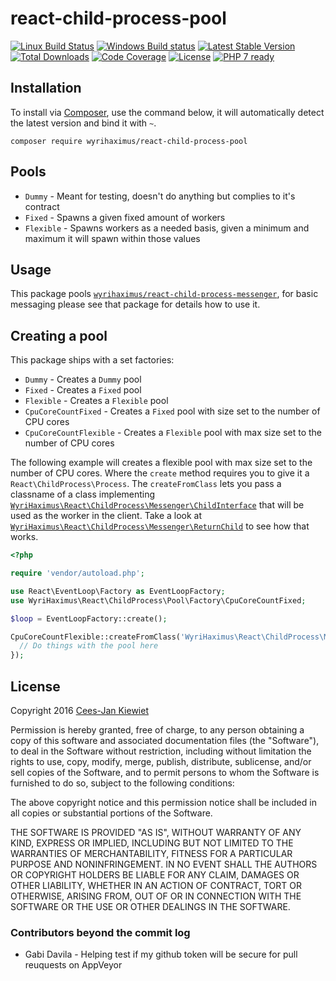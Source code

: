 # react-child-process-pool

[![Linux Build Status](https://travis-ci.org/WyriHaximus/reactphp-child-process-pool.png)](https://travis-ci.org/WyriHaximus/reactphp-child-process-pool)
[![Windows Build status](https://ci.appveyor.com/api/projects/status/b3l3s44sla00nygw?svg=true)](https://ci.appveyor.com/project/WyriHaximus/reactphp-child-process-pool)
[![Latest Stable Version](https://poser.pugx.org/WyriHaximus/react-child-process-pool/v/stable.png)](https://packagist.org/packages/WyriHaximus/react-child-process-pool)
[![Total Downloads](https://poser.pugx.org/wyrihaximus/react-child-process-pool/downloads.png)](https://packagist.org/packages/wyrihaximus/react-child-process-pool)
[![Code Coverage](https://scrutinizer-ci.com/g/WyriHaximus/react-child-process-pool/badges/coverage.png?b=master)](https://scrutinizer-ci.com/g/WyriHaximus/react-child-process-pool/?branch=master)
[![License](https://poser.pugx.org/wyrihaximus/react-child-process-pool/license.png)](https://packagist.org/packages/wyrihaximus/react-child-process-pool)
[![PHP 7 ready](http://php7ready.timesplinter.ch/WyriHaximus/reactphp-child-process-pool/badge.svg)](https://travis-ci.org/WyriHaximus/reactphp-child-process-pool)

## Installation ##

To install via [Composer](http://getcomposer.org/), use the command below, it will automatically detect the latest version and bind it with `~`.

```
composer require wyrihaximus/react-child-process-pool
```

## Pools ##

* `Dummy` - Meant for testing, doesn't do anything but complies to it's contract
* `Fixed` - Spawns a given fixed amount of workers
* `Flexible` - Spawns workers as a needed basis, given a minimum and maximum it will spawn within those values

## Usage ##

This package pools [`wyrihaximus/react-child-process-messenger`](https://github.com/WyriHaximus/reactphp-child-process-messenger), for basic messaging please see that package for details how to use it.

## Creating a pool ##

This package ships with a set factories:

* `Dummy` - Creates a `Dummy` pool
* `Fixed` - Creates a `Fixed` pool
* `Flexible` - Creates a `Flexible` pool
* `CpuCoreCountFixed` - Creates a `Fixed` pool with size set to the number of CPU cores
* `CpuCoreCountFlexible` - Creates a `Flexible` pool with max size set to the number of CPU cores

The following example will creates a flexible pool with max size set to the number of CPU cores. Where the `create` method requires you to give it a `React\ChildProcess\Process`. The `createFromClass` lets you pass a classname of a class implementing [`WyriHaximus\React\ChildProcess\Messenger\ChildInterface`](https://github.com/WyriHaximus/reactphp-child-process-messenger/blob/master/src/ChildInterface.php) that will be used as the worker in the client. Take a look at [`WyriHaximus\React\ChildProcess\Messenger\ReturnChild`](https://github.com/WyriHaximus/reactphp-child-process-messenger/blob/master/src/ReturnChild.php) to see how that works.

```php
<?php

require 'vendor/autoload.php';

use React\EventLoop\Factory as EventLoopFactory;
use WyriHaximus\React\ChildProcess\Pool\Factory\CpuCoreCountFixed;

$loop = EventLoopFactory::create();

CpuCoreCountFlexible::createFromClass('WyriHaximus\React\ChildProcess\Messenger\ReturnChild', $loop)->then(function (PoolInterface $pool) {
  // Do things with the pool here
});
```

## License ##

Copyright 2016 [Cees-Jan Kiewiet](http://wyrihaximus.net/)

Permission is hereby granted, free of charge, to any person
obtaining a copy of this software and associated documentation
files (the "Software"), to deal in the Software without
restriction, including without limitation the rights to use,
copy, modify, merge, publish, distribute, sublicense, and/or sell
copies of the Software, and to permit persons to whom the
Software is furnished to do so, subject to the following
conditions:

The above copyright notice and this permission notice shall be
included in all copies or substantial portions of the Software.

THE SOFTWARE IS PROVIDED "AS IS", WITHOUT WARRANTY OF ANY KIND,
EXPRESS OR IMPLIED, INCLUDING BUT NOT LIMITED TO THE WARRANTIES
OF MERCHANTABILITY, FITNESS FOR A PARTICULAR PURPOSE AND
NONINFRINGEMENT. IN NO EVENT SHALL THE AUTHORS OR COPYRIGHT
HOLDERS BE LIABLE FOR ANY CLAIM, DAMAGES OR OTHER LIABILITY,
WHETHER IN AN ACTION OF CONTRACT, TORT OR OTHERWISE, ARISING
FROM, OUT OF OR IN CONNECTION WITH THE SOFTWARE OR THE USE OR
OTHER DEALINGS IN THE SOFTWARE.


### Contributors beyond the commit log
* Gabi Davila - Helping test if my github token will be secure for pull reuquests on AppVeyor
